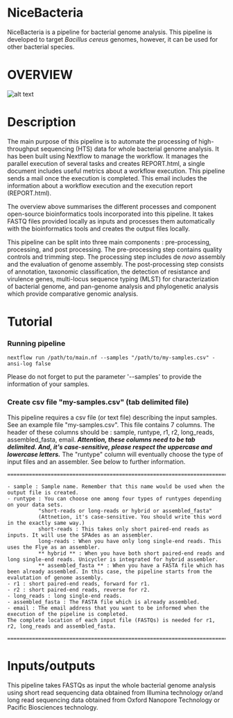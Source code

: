 # NiceBacteria
NiceBacteria is a pipeline for bacterial genome analysis. This pipeline is developed to target _Bacillus cereus_ genomes, however, it can be used for other bacterial species. 

# OVERVIEW
![alt text](https://github.com/eunbaeAN/IRCAN_pipeline/blob/main/overview.png?raw=true)

# Description 
The main purpose of this pipeline is to automate the processing of high-throughput sequencing (HTS) data for whole bacterial genome analysis. It has been built using Nextflow to manage the workflow. It manages the parallel execution of several tasks and creates REPORT.html, a single document includes useful metrics about a workflow execution. This pipeline sends a mail once the execution is completed. This email includes the information about a workflow execution and the execution report (REPORT.html).


The overview above summarises the different processes and component open-source bioinformatics tools incorporated into this pipeline. It takes FASTQ files provided locally as inputs and processes them automatically with the bioinformatics tools and creates the output files locally.

This pipeline can be split into three main components : pre-processing, processing, and post processing. 
The pre-processing step contains quality controls and trimming step.
The processing step includes de *novo* assembly and the evaluation of genome assembly. 
The post-processing step consists of annotation, taxonomic classification, the detection of resistance and virulence genes, multi-locus sequence typing (MLST) for characterization of bacterial genome, and pan-genome analysis and phylogenetic analysis which provide comparative genomic analysis.


# Tutorial
### Running pipeline
 ``` 
 nextflow run /path/to/main.nf --samples "/path/to/my-samples.csv" -ansi-log false
 ```
Please do not forget to put the parameter '--samples' to provide the information of your samples. 

### Create csv file "my-samples.csv" (tab delimited file)

This pipeline requires a csv file (or text file) describing the input samples. See an example file "my-samples.csv". 
This file contains 7 columns. The header of these columns should be : sample, runtype, r1, r2, long_reads, assembled_fasta, email. ***Attention, these columns need to be tab delimited. And, it's case-sensitive, please respect the uppercase and lowercase letters.*** The "runtype" column will eventually choose the type of input files and an assembler. See below to further information.
 ``` 
 ================================================================================================================================================================ 
 
- sample : Sample name. Remember that this name would be used when the output file is created. 
- runtype : You can choose one among four types of runtypes depending on your data sets. 
           "short-reads or long-reads or hybrid or assembled_fasta" 
           (Attnetion, it's case-sensitive. You should write this word in the exactly same way.)
           short-reads : This takes only short paired-end reads as inputs. It will use the SPAdes as an assembler.
           long-reads : When you have only long single-end reads. This uses the Flye as an assembler.
           ** hybrid ** : When you have both short paired-end reads and long single-end reads. Unicycler is integrated for hybrid assembler. 
           ** assembled_fasta ** : When you have a FASTA file which has been already assembled. In this case, the pipeline starts from the evalutation of genome assembly. 
- r1 : short paired-end reads, forward for r1. 
- r2 : short paired-end reads, reverse for r2. 
- long_reads : long single-end reads. 
- assembled_fasta : The FASTA file which is already assembled. 
 - email : The email address that you want to be informed when the execution of the pipeline is completed. 
The complete location of each input file (FASTQs) is needed for r1, r2, long_reads and assembled_fasta.

================================================================================================================================================================
 ``` 


# Inputs/outputs 

This pipeline takes FASTQs as input the whole bacterial genome analysis using short read sequencing data obtained from Illumina technology or/and long read sequencing data obtained from Oxford Nanopore Technology or Pacific Biosciences technology. 
